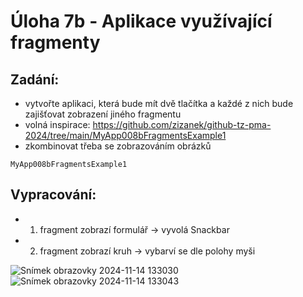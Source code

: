 # Úloha 7b - Aplikace využívající fragmenty

## Zadání:
- vytvořte aplikaci, která bude mít dvě tlačítka a každé z nich bude zajišťovat zobrazení jiného fragmentu
- volná inspirace: https://github.com/zizanek/github-tz-pma-2024/tree/main/MyApp008bFragmentsExample1
- zkombinovat třeba se zobrazováním obrázků

`MyApp008bFragmentsExample1`

## Vypracování:

- 1. fragment zobrazí formulář -> vyvolá Snackbar
- 2. fragment zobrazí kruh     -> vybarví se dle polohy myši

![Snímek obrazovky 2024-11-14 133030](https://github.com/user-attachments/assets/58b0d1de-2a9f-4f85-9205-a672afe8f38f)
![Snímek obrazovky 2024-11-14 133043](https://github.com/user-attachments/assets/d6dc6138-4d1b-4706-983d-4b65a2724645)
